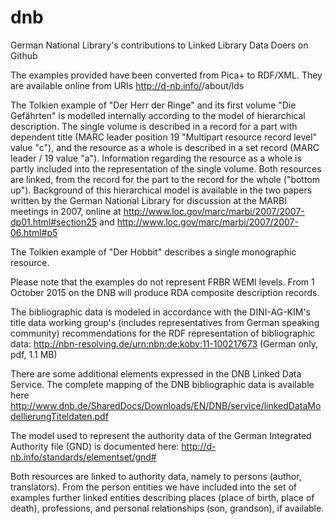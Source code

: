 # dnb
German National Library's contributions to Linked Library Data Doers on Github

The examples provided have been converted from Pica+ to RDF/XML. They are available online from URIs
	http://d-nb.info/<ID>/about/lds 

The Tolkien example of "Der Herr der Ringe" and its first volume "Die Gefährten" is modelled internally according to the model of hierarchical description.  The single volume is described in a record for a part with dependent title (MARC leader position 19 "Multipart resource record level" value "c"), and the resource as a whole is described in a set record (MARC leader / 19 value "a").  Information regarding the resource as a whole is partly included into the representation of the single volume.  Both resources are linked, from the record for the part to the record for the whole ("bottom up").  Background of this hierarchical model is available in the two papers written by the German National Library for discussion at the MARBI meetings in 2007, online at
	http://www.loc.gov/marc/marbi/2007/2007-dp01.html#section25
and
	http://www.loc.gov/marc/marbi/2007/2007-06.html#p5 

The Tolkien example of "Der Hobbit" describes a single monographic resource.

Please note that the examples do not represent FRBR WEMI levels. From 1 October 2015 on the DNB will produce RDA composite description records.

The bibliographic data is modeled in accordance with the DINI-AG-KIM's title data working group's (includes representatives from German speaking community) recommendations for the RDF representation of bibliographic data:
	http://nbn-resolving.de/urn:nbn:de:kobv:11-100217673 (German only, pdf, 1.1 MB)

There are some additional elements expressed in the DNB Linked Data Service. The complete mapping of the DNB bibliographic data is available here
	http://www.dnb.de/SharedDocs/Downloads/EN/DNB/service/linkedDataModellierungTiteldaten.pdf

The model used to represent the authority data of the German Integrated Authority file (GND) is documented here:
	http://d-nb.info/standards/elementset/gnd#

Both resources are linked to authority data, namely to persons (author, translators).  From the person entities we have included into the set of examples further linked entities describing places (place of birth, place of death), professions, and personal relationships (son, grandson), if available.





